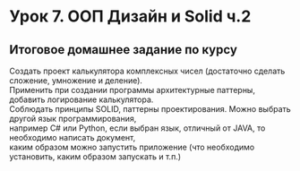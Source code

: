 # Урок 7. ООП Дизайн и Solid ч.2  
## Итоговое домашнее задание по курсу  

Создать проект калькулятора комплексных чисел (достаточно сделать сложение, умножение и деление).  
Применить при создании программы архитектурные паттерны, добавить логирование калькулятора.  
Соблюдать принципы SOLID, паттерны проектирования. Можно выбрать другой язык программирования,  
например C# или Python, если выбран язык, отличный от JAVA, то необходимо написать документ,  
каким образом можно запустить приложение (что необходимо установить, каким образом запускать и т.п.)  